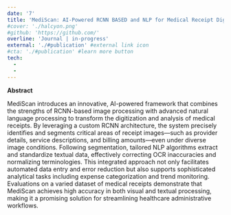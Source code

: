 ```yaml
---
date: '7'
title: 'MediScan: AI-Powered RCNN BASED and NLP for Medical Receipt Digitization and Analysis'
#cover: './halcyon.png'
#github: 'https://github.com/'
overline: 'Journal | in-progress'
external: './#publication' #external link icon
#cta: './#publication' #learn more button
tech:
  -
  -
---
```


**Abstract**

MediScan introduces an innovative, AI-powered framework that combines the strengths of RCNN-based image processing with advanced natural language processing to transform the digitization and analysis of medical receipts. By leveraging a custom RCNN architecture, the system precisely identifies and segments critical areas of receipt images—such as provider details, service descriptions, and billing amounts—even under diverse image conditions. Following segmentation, tailored NLP algorithms extract and standardize textual data, effectively correcting OCR inaccuracies and normalizing terminologies. This integrated approach not only facilitates automated data entry and error reduction but also supports sophisticated analytical tasks including expense categorization and trend monitoring. Evaluations on a varied dataset of medical receipts demonstrate that MediScan achieves high accuracy in both visual and textual processing, making it a promising solution for streamlining healthcare administrative workflows.
